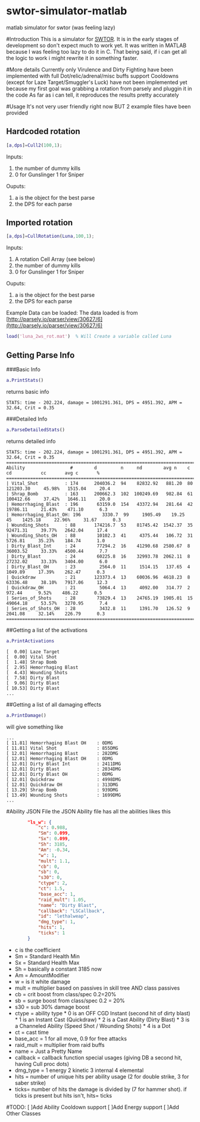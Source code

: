 # swtor-simulator-matlab
matlab simulator for swtor (was feeling lazy)

#Introduction
This is a simulator for [SWTOR](http://www.swtor.com). It is in the early stages of development so don't expect much to work yet.
It was written in MATLAB because I was feeling too lazy to do it in C. That being said, if i can get all the logic to work i might rewrite it in something faster.

#More details
Currently only Virulence and Dirty Fighting have been implemented with full Dot/relic/adrenal/misc buffs support
Cooldowns (except for Laze Target/Smuggler's Luck) have not been implemented yet because my first goal was grabbing a rotation from parsely and pluggin it in the code
As far as i can tell, it reproduces the results pretty accurately 

#Usage
It's not very user friendly right now BUT 2 example files have been provided
## Hardcoded rotation
```MATLAB
[a,dps]=Cull2(100,1);
```
Inputs:
 1. the number of dummy kills
 2. 0 for Gunslinger 1 for Sniper
 
Ouputs:
 1. a is the object for the best parse
 2. the DPS for each parse
 
## Imported rotation
```MATLAB
[a,dps]=CullRotation(Luna,100,1);
```
Inputs:
 1. A rotation Cell Array (see below)
 2. the number of dummy kills
 3. 0 for Gunslinger 1 for Sniper
 
Ouputs:
 1. a is the object for the best parse
 2. the DPS for each parse
 

Example Data can be loaded:
The data loaded is from [http://parsely.io/parser/view/30627/6](http://parsely.io/parser/view/30627/6)
```MATLAB
load('luna_2ws_rot.mat')  % Will Create a variable called Luna
```

## Getting Parse Info
###Basic Info
```MATLAB
a.PrintStats()
```

returns basic info
```
STATS: time - 202.224, damage = 1001291.361, DPS = 4951.392, APM =  32.64, Crit = 0.35
```

###Detailed Info
```MATLAB 
a.ParseDetailedStats()
```
returns detailed info
```
STATS: time - 202.224, damage = 1001291.361, DPS = 4951.392, APM =  32.64, Crit = 0.35
==============================================================================================================
Ability                 #        d         n     nd        avg n    c    cd           cc       avg c       %
==============================================================================================================
| Vital_Shot          : 174      204036.2  94    82832.92   881.20  80  121203.30     45.98%   1515.04     20.4
| Shrap_Bomb          : 163      200662.3  102  100249.69   982.84  61  100412.66     37.42%   1646.11     20.0
| Hemorrhaging_Blast  : 196       63159.0  154   43372.94   281.64  42   19786.11     21.43%    471.10      6.3
| Hemorrhaging_Blast_OH: 196        3330.7  99     1905.49    19.25  45    1425.18     22.96%     31.67      0.3
| Wounding_Shots      : 88       174216.7  53    81745.42  1542.37  35   92471.31     39.77%   2642.04     17.4
| Wounding_Shots_OH   : 88        10102.3  41     4375.44   106.72  31    5726.81     35.23%    184.74      1.0
| Dirty_Blast_Int     : 24        77294.2  16    41290.68  2580.67  8    36003.52     33.33%   4500.44      7.7
| Dirty_Blast         : 24        60225.8  16    32993.78  2062.11  8    27232.02     33.33%   3404.00      6.0
| Dirty_Blast_OH      : 23         2564.0  11     1514.15   137.65  4     1049.89     17.39%    262.47      0.3
| Quickdraw           : 21       123373.4  13    60036.96  4618.23  8    63336.48     38.10%   7917.06     12.3
| Quickdraw_OH        : 21         5064.4  13     4092.00   314.77  2      972.44      9.52%    486.22      0.5
| Series_of_Shots     : 28        73829.4  13    24765.19  1905.01  15   49064.18     53.57%   3270.95      7.4
| Series_of_Shots_OH  : 28         3432.8  11     1391.70   126.52  9     2041.08     32.14%    226.79      0.3
==============================================================================================================
```
##Getting a list of the activations
```MATLAB
a.PrintActivations
```

```
[  0.00] Laze Target              
[  0.00] Vital Shot               
[  1.48] Shrap Bomb               
[  2.95] Hemorrhaging Blast       
[  4.43] Wounding Shots           
[  7.58] Dirty Blast              
[  9.06] Dirty Blast              
[ 10.53] Dirty Blast              
...
```
##Getting a list of all damaging effects
```MATLAB
a.PrintDamage()
```
will give something like
```
...
[ 11.81] Hemorrhaging Blast OH    : 0DMG
[ 11.81] Vital Shot               : 855DMG
[ 12.01] Hemorrhaging Blast       : 282DMG
[ 12.01] Hemorrhaging Blast OH    : 0DMG
[ 12.01] Dirty Blast Int          : 2411DMG
[ 12.01] Dirty Blast              : 2034DMG
[ 12.01] Dirty Blast OH           : 0DMG
[ 12.01] Quickdraw                : 4998DMG
[ 12.01] Quickdraw OH             : 313DMG
[ 13.29] Shrap Bomb               : 939DMG
[ 13.49] Wounding Shots           : 1699DMG
...
```
#Ability JSON File
the JSON Ability file has all the abilities likes this 
```JSON
		"ls_w": {
			"c": 0.988,
			"Sm": 0.099,
			"Sx": 0.099,
			"Sh": 3185,
			"Am": -0.34,
			"w": 1,
			"mult": 1.1,
			"cb": 0,
			"sb": 0,
			"s30": 0,
			"ctype": 2,
			"ct": 1.5,
			"base_acc": 1,
			"raid_mult": 1.05,
			"name": "Dirty Blast",
			"callback": "LSCallback",
			"id": "lethalweap",
			"dmg_type": 1,
			"hits": 1,
			"ticks": 1
		}
```

* c is the coefficient
* Sm = Standard Health Min
* Sx = Standard Health Max
* Sh = basically a constant 3185 now
* Am = AmountModifier
* w = is it white damage
* mult = multiplier based on passives in skill tree AND class passives
* cb = crit boost from class/spec 0.2=20%
* sb = surge boost from class/spec 0.2 = 20%
* s30 = sub 30% damage boost
* ctype = ability type 
      * 0 is an OFF CGD Instant (second hit of dirty blast) 
      * 1 is an Instant Cast (Quickdraw)
      * 2 is a Cast Ability  (Dirty Blast)
      * 3 is a Channeled Ability (Speed Shot / Wounding Shots)
      * 4 is a Dot
* ct = cast time
* base_acc = 1 for all move, 0.9 for free attacks
* raid_mult = multiplier from raid buffs
* name = Just a Pretty Name
* callback = callback function special usages (giving DB a second hit, having Cull proc dots)
* dmg_type = 
      1 energy
      2 kinetic
      3 internal
      4 elemental
* hits = number of unique hits per ability usage (2 for double strike, 3 for saber strike)
* ticks= number of hits the damage is divided by (7 for hammer shot). if ticks is present but hits isn't, hits= ticks

#TODO:
[ ]Add Ability Cooldown support
[ ]Add Energy support
[ ]Add Other Classes

